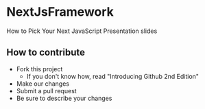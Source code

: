 # NextJsFramework
How to Pick Your Next JavaScript Presentation slides

## How to contribute
- Fork this project
  - If you don't know how, read "Introducing Github 2nd Edition"
 - Make our changes
 - Submit a pull request
  - Be sure to describe your changes 
